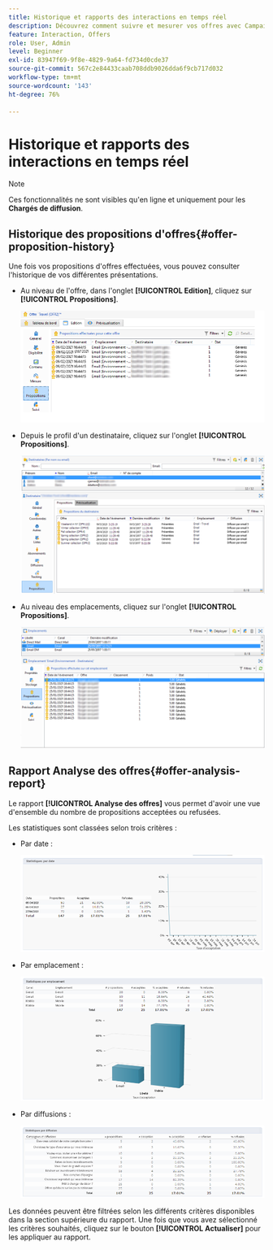 ```yaml
---
title: Historique et rapports des interactions en temps réel
description: Découvrez comment suivre et mesurer vos offres avec Campaign Interaction
feature: Interaction, Offers
role: User, Admin
level: Beginner
exl-id: 83947f69-9f8e-4829-9a64-fd734d0cde37
source-git-commit: 567c2e84433caab708ddb9026dda6f9cb717d032
workflow-type: tm+mt
source-wordcount: '143'
ht-degree: 76%

---
```


# Historique et rapports des interactions en temps réel

>[!NOTE]
>
>Ces fonctionnalités ne sont visibles qu&#39;en ligne et uniquement pour les **Chargés de diffusion**.

## Historique des propositions d&#39;offres{#offer-proposition-history}

Une fois vos propositions d&#39;offres effectuées, vous pouvez consulter l&#39;historique de vos différentes présentations.

* Au niveau de l&#39;offre, dans l&#39;onglet **[!UICONTROL Edition]**, cliquez sur **[!UICONTROL Propositions]**.

  ![](assets/offer_followup_006.png)

* Depuis le profil d&#39;un destinataire, cliquez sur l&#39;onglet **[!UICONTROL Propositions]**.

  ![](assets/offer_followup_002.png)

* Au niveau des emplacements, cliquez sur l&#39;onglet **[!UICONTROL Propositions]**.

  ![](assets/offer_space_prop_001_b.png)

## Rapport Analyse des offres{#offer-analysis-report}

Le rapport **[!UICONTROL Analyse des offres]** vous permet d&#39;avoir une vue d&#39;ensemble du nombre de propositions acceptées ou refusées.

Les statistiques sont classées selon trois critères :

* Par date :

  ![](assets/offer_report_perdate.png)

* Par emplacement :

  ![](assets/offer_report_perspaces.png)

* Par diffusions :

  ![](assets/offer_report_perdeliveries.png)

Les données peuvent être filtrées selon les différents critères disponibles dans la section supérieure du rapport. Une fois que vous avez sélectionné les critères souhaités, cliquez sur le bouton **[!UICONTROL Actualiser]** pour les appliquer au rapport.
